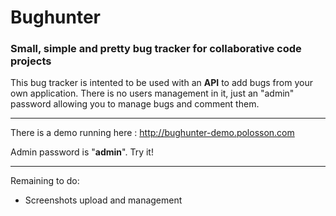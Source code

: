 # Bughunter
### Small, simple and pretty bug tracker for collaborative code projects

This bug tracker is intented to be used with an **API** to add bugs from your own application. There is no users management in it, just an "admin" password allowing you to manage bugs and comment them.

----
There is a demo running here : http://bughunter-demo.polosson.com

Admin password is "**admin**". Try it!

----
Remaining to do:
  - Screenshots upload and management
